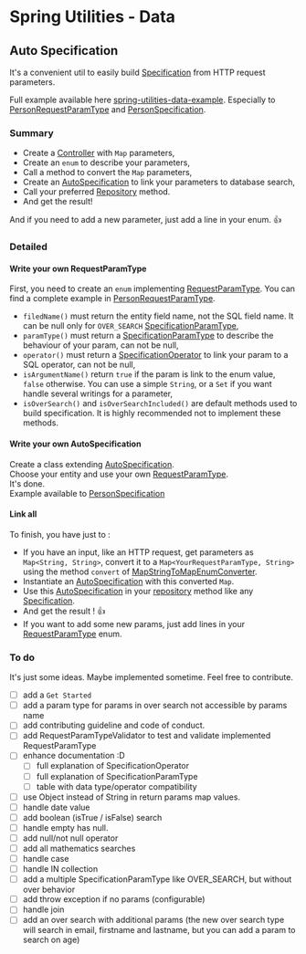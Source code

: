 # Spring Utilities - Data

## Auto Specification

It's a convenient util to easily build [Specification](https://docs.spring.io/spring-data/jpa/docs/current/api/org/springframework/data/jpa/domain/Specification.html) from HTTP request parameters.

Full example available here [spring-utilities-data-example](../../examples/spring-utilities-data-example).
Especially to [PersonRequestParamType](../../examples/spring-utilities-data-example/src/main/java/fr/nvh/spring/utilities/fellowship/person/PersonRequestParamType.java) and [PersonSpecification](../../examples/spring-utilities-data-example/src/main/java/fr/nvh/spring/utilities/fellowship/person/PersonSpecification.java).

### Summary

- Create a [Controller](https://docs.spring.io/spring-framework/docs/current/javadoc-api/org/springframework/stereotype/Controller.html) with `Map` parameters,
- Create an `enum` to describe your parameters,
- Call a method to convert the `Map` parameters,
- Create an [AutoSpecification](src/main/java/fr/nvh/spring/utilities/auto/specification/AutoSpecification.java) to link your parameters to database search,
- Call your preferred [Repository](https://docs.spring.io/spring-data/commons/docs/current/api/org/springframework/data/repository/Repository.html) method.
- And get the result!

And if you need to add a new parameter, just add a line in your enum. 👍

### Detailed

#### Write your own RequestParamType

First, you need to create an `enum` implementing [RequestParamType](src/main/java/fr/nvh/spring/utilities/auto/specification/param/RequestParamType.java).
You can find a complete example in [PersonRequestParamType](../../examples/spring-utilities-data-example/src/main/java/fr/nvh/spring/utilities/fellowship/person/PersonRequestParamType.java).

- `filedName()` must return the entity field name, not the SQL field name. It can be null only for `OVER_SEARCH` [SpecificationParamType](src/main/java/fr/nvh/spring/utilities/auto/specification/param/SpecificationParamType.java),
- `paramType()` must return a [SpecificationParamType](src/main/java/fr/nvh/spring/utilities/auto/specification/param/SpecificationParamType.java) to describe the behaviour of your param, can not be null,
- `operator()` must return a [SpecificationOperator](src/main/java/fr/nvh/spring/utilities/auto/specification/param/SpecificationOperator.java) to link your param to a SQL operator, can not be null,
- `isArgumentName()` return `true` if the param is link to the enum value, `false` otherwise. You can use a simple `String`, or a `Set` if you want handle several writings for a parameter,
- `isOverSearch()` and `isOverSearchIncluded()` are default methods used to build specification. It is highly recommended not to implement these methods.

#### Write your own AutoSpecification

Create a class extending [AutoSpecification](src/main/java/fr/nvh/spring/utilities/auto/specification/AutoSpecification.java).  
Choose your entity and use your own [RequestParamType](src/main/java/fr/nvh/spring/utilities/auto/specification/param/RequestParamType.java).  
It's done.  
Example available to [PersonSpecification](../../examples/spring-utilities-data-example/src/main/java/fr/nvh/spring/utilities/fellowship/person/PersonSpecification.java)

#### Link all

To finish, you have just to :

- If you have an input, like an HTTP request, get parameters as `Map<String, String>`, convert it to a `Map<YourRequestParamType, String>` using the method `convert` of [MapStringToMapEnumConverter](src/main/java/fr/nvh/spring/utilities/auto/specification/MapStringToMapEnumConverter.java).
- Instantiate an [AutoSpecification](src/main/java/fr/nvh/spring/utilities/auto/specification/AutoSpecification.java) with this converted `Map`.
- Use this [AutoSpecification](src/main/java/fr/nvh/spring/utilities/auto/specification/AutoSpecification.java) in your [repository](https://docs.spring.io/spring-data/commons/docs/current/api/org/springframework/data/repository/Repository.html) method like any [Specification](https://docs.spring.io/spring-data/jpa/docs/current/api/org/springframework/data/jpa/domain/Specification.html).
- And get the result ! 👍
- If you want to add some new params, just add lines in your [RequestParamType](src/main/java/fr/nvh/spring/utilities/auto/specification/param/RequestParamType.java) enum.

### To do

It's just some ideas. Maybe implemented sometime. Feel free to contribute.

- [ ] add a `Get Started`
- [ ] add a param type for params in over search not accessible by params name
- [ ] add contributing guideline and code of conduct.
- [ ] add RequestParamTypeValidator to test and validate implemented RequestParamType
- [ ] enhance documentation :D
  - [ ] full explanation of SpecificationOperator
  - [ ] full explanation of SpecificationParamType
  - [ ] table with data type/operator compatibility
- [ ] use Object instead of String in return params map values.
- [ ] handle date value
- [ ] add boolean (isTrue / isFalse) search
- [ ] handle empty has null.
- [ ] add null/not null operator
- [ ] add all mathematics searches
- [ ] handle case
- [ ] handle IN collection
- [ ] add a multiple SpecificationParamType like OVER_SEARCH, but without over behavior
- [ ] add throw exception if no params (configurable)
- [ ] handle join
- [ ] add an over search with additional params (the new over search type will search in email, firstname and lastname, but you can add a param to search on age)
